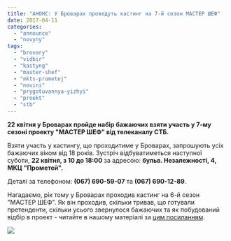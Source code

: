 ```yaml
---
title: "АНОНС: У Броварах проведуть кастинг на 7-й сезон МАСТЕР ШЕФ"
date: 2017-04-11
categories: 
  - "announce"
  - "novyny"
tags: 
  - "brovary"
  - "vidbir"
  - "kastyng"
  - "master-shef"
  - "mkts-prometej"
  - "novini"
  - "prygotuvannya-yizhyi"
  - "proekt"
  - "stb"
---
```


**22 квітня у Броварах пройде набір бажаючих взяти участь у 7-му сезоні проекту "МАСТЕР ШЕФ" від телеканалу СТБ.**

Взяти участь у кастингу, що проходитиме у Броварах, запрошують усіх бажаючих віком від 18 років. Зустріч відбуватиметься наступної суботи, **22 квітня, з 10 до 18:00** за адресою: **бульв. Незалежності, 4, МКЦ "Прометей".**

Деталі за телефоном: **(067) 690-59-07** та **(067) 690-12-89**.

Нагадаємо, рік тому у Броварах проходив кастинг на 6-й сезон "МАСТЕР ШЕФ". Як він проходив, скільки тривав, що готували претенденти, скільки усього звернулося бажаючих та як побудований відбір в проект - читайте в нашому матеріалі за [цим посиланням](https://mpz.brovary.org/brovarchany-vzyaly-uchast-u-kastyngu-kulinarnogo-shou-master-shef/).

[![](https://mpz.brovary.org/wp-content/uploads/2017/04/17634411_1867046750238277_6924137265812474081_n.jpg)](https://mpz.brovary.org/wp-content/uploads/2017/04/17634411_1867046750238277_6924137265812474081_n.jpg)
